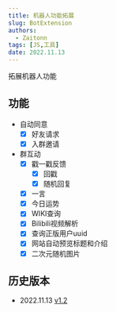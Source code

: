 ```yaml
---
title: 机器人功能拓展
slug: BotExtension
authors: 
  - Zaitonn
tags: [JS,工具]
date: 2022.11.13
---
```


拓展机器人功能

<!--truncate-->

## 功能

- 自动同意
  - [x] 好友请求
  - [x] 入群邀请
- 群互动
  - [x] 戳一戳反馈
    - [x] 回戳
    - [x] 随机回复
  - [x] 一言
  - [x] 今日运势
  - [x] WIKI查询
  - [x] Bilibili视频解析
  - [x] 查询正版用户uuid
  - [x] 网站自动预览标题和介绍
  - [x] 二次元随机图片

## 历史版本

- 2022.11.13 [v1.2](https://download.serein.cc/https://raw.githubusercontent.com/Zaitonn/Serein-Docs/2b9d4f2805bee419f8f2910958560fbf6319ac36/JS/BotExtension/v1.1/BotExtension.js)
